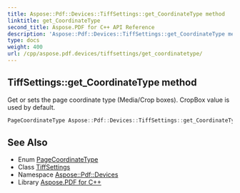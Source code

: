 ```yaml
---
title: Aspose::Pdf::Devices::TiffSettings::get_CoordinateType method
linktitle: get_CoordinateType
second_title: Aspose.PDF for C++ API Reference
description: 'Aspose::Pdf::Devices::TiffSettings::get_CoordinateType method. Get or sets the page coordinate type (Media/Crop boxes). CropBox value is used by default in C++.'
type: docs
weight: 400
url: /cpp/aspose.pdf.devices/tiffsettings/get_coordinatetype/
---
```

## TiffSettings::get_CoordinateType method


Get or sets the page coordinate type (Media/Crop boxes). CropBox value is used by default.

```cpp
PageCoordinateType Aspose::Pdf::Devices::TiffSettings::get_CoordinateType() const
```

## See Also

* Enum [PageCoordinateType](../../../aspose.pdf/pagecoordinatetype/)
* Class [TiffSettings](../)
* Namespace [Aspose::Pdf::Devices](../../)
* Library [Aspose.PDF for C++](../../../)
